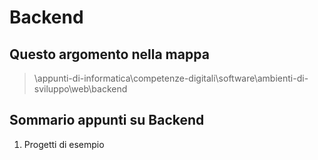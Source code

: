 # Backend

## Questo argomento nella mappa

> \appunti-di-informatica\competenze-digitali\software\ambienti-di-sviluppo\web\backend

## Sommario appunti su Backend

1. Progetti di esempio